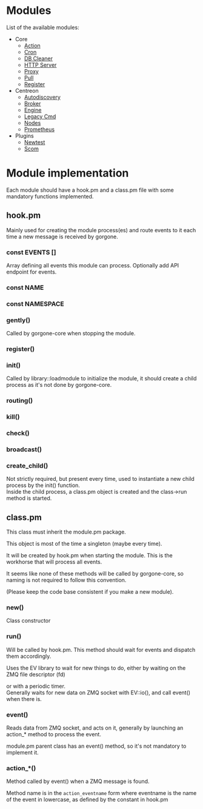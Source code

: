 # Modules

List of the available modules:

* Core
  * [Action](../docs/modules/core/action.md)
  * [Cron](../docs/modules/core/cron.md)
  * [DB Cleaner](../docs/modules/core/dbcleaner.md)
  * [HTTP Server](../docs/modules/core/httpserver.md)
  * [Proxy](../docs/modules/core/proxy.md)
  * [Pull](../docs/modules/core/pull.md)
  * [Register](../docs/modules/core/register.md)
* Centreon
  * [Autodiscovery](../docs/modules/centreon/autodiscovery.md)
  * [Broker](../docs/modules/centreon/statistics.md)
  * [Engine](../docs/modules/centreon/engine.md)
  * [Legacy Cmd](../docs/modules/centreon/legacycmd.md)
  * [Nodes](../docs/modules/centreon/nodes.md)
  * [Prometheus](../docs/modules/centreon/prometheus.md)
* Plugins
  * [Newtest](../docs/modules/plugins/newtest.md)
  * [Scom](../docs/modules/plugins/scom.md)

# Module implementation

Each module should have a hook.pm and a class.pm file with some mandatory functions implemented.


## hook.pm

Mainly used for creating the module process(es)
and route events to it each time a new message is received by gorgone.

### const EVENTS []

Array defining all events this module can process. Optionally add API endpoint for events.

### const NAME

### const NAMESPACE

### gently()

Called by gorgone-core when stopping the module.

### register()

### init()

Called by library::loadmodule to initialize the module, it should create a child process as it's not done by gorgone-core.

### routing()

### kill()

### check()

### broadcast()

### create_child()

Not strictly required, but present every time, used to instantiate a new child process by the init() function.\
Inside the child process, a class.pm object is created and the class->run method is started.

## class.pm

This class must inherit the module.pm package.


This object is most of the time a singleton (maybe every time).


It will be created by hook.pm when starting the module.
This is the workhorse that will process all events.

It seems like none of these methods will be called by gorgone-core, so naming is not required to follow this convention.

(Please keep the code base consistent if you make a new module).


### new()

Class constructor

### run()

Will be called by hook.pm. This method should wait for events and dispatch them accordingly.


Uses the EV library to wait for new things to do, either by waiting on the ZMQ file descriptor (fd)

or with a periodic timer.\
Generally waits for new data on ZMQ socket with EV::io(), and call event() when there is.

### event()

Reads data from ZMQ socket, and acts on it, generally by launching an action_* method to process the event.

module.pm parent class has an event() method, so it's not mandatory to implement it.

### action_*()

Method called by event() when a ZMQ message is found.

Method name is in the `action_eventname` form where eventname is the name of the event in lowercase, as defined by the constant in hook.pm  

